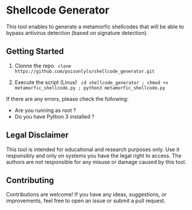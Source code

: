 # Shellcode Generator 

This tool enables to generate a metamorfic shellcodes that will be able to bypass antivirus detection (based on signature detection).

## Getting Started 

1. Clonne the repo
``` clone https://github.com/poisonlylo/shellcode_generator.git```

2. Execute the script (Linux)
``` cd shellcode_generator ; chmod +x metamorfic_shellcode.py ; python3 metamorfic_shellcode.py```

If there are any errors, please check the following:

- Are you running as root ? 
- Do you have Python 3 installed ? 

## Legal Disclaimer
This tool is intended for educational and research purposes only. Use it responsibly and only on systems you have the legal right to access. The authors are not responsible for any misuse or damage caused by this tool.

## Contributing 
Contributions are welcome! If you have any ideas, suggestions, or improvements, feel free to open an issue or submit a pull request.
